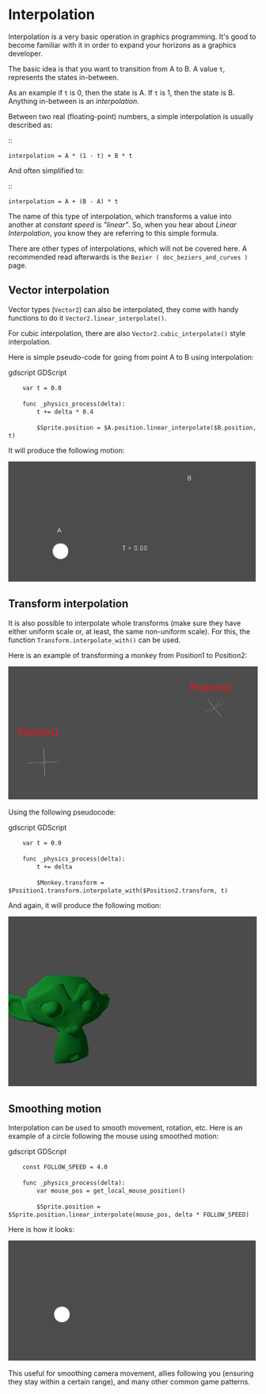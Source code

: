

Interpolation
=============

Interpolation is a very basic operation in graphics programming. It's good to become familiar with it in order to expand your horizons as a graphics developer.

The basic idea is that you want to transition from A to B. A value `t`, represents the states in-between.

As an example if `t` is 0, then the state is A. If `t` is 1, then the state is B. Anything in-between is an *interpolation*.

Between two real (floating-point) numbers, a simple interpolation is usually described as:

::

    interpolation = A * (1 - t) + B * t

And often simplified to:

::

    interpolation = A + (B - A) * t

The name of this type of interpolation, which transforms a value into another at *constant speed* is *"linear"*. So, when you hear about *Linear Interpolation*, you know they are referring to this simple formula.

There are other types of interpolations, which will not be covered here. A recommended read afterwards is the `Bezier ( doc_beziers_and_curves )` page.

Vector interpolation
--------------------

Vector types (`Vector2`) can also be interpolated, they come with handy functions to do it
`Vector2.linear_interpolate()`.

For cubic interpolation, there are also `Vector2.cubic_interpolate()` style interpolation.

Here is simple pseudo-code for going from point A to B using interpolation:

gdscript GDScript

```
    var t = 0.0

    func _physics_process(delta):
        t += delta * 0.4

        $Sprite.position = $A.position.linear_interpolate($B.position, t)
```

It will produce the following motion:

![](img/interpolation_vector.gif)

Transform interpolation
-----------------------

It is also possible to interpolate whole transforms (make sure they have either uniform scale or, at least, the same non-uniform scale).
For this, the function `Transform.interpolate_with()` can be used.

Here is an example of transforming a monkey from Position1 to Position2:

![](img/interpolation_positions.png)

Using the following pseudocode:

gdscript GDScript

```
    var t = 0.0

    func _physics_process(delta):
        t += delta

        $Monkey.transform = $Position1.transform.interpolate_with($Position2.transform, t)
```

And again, it will produce the following motion:

![](img/interpolation_monkey.gif)


Smoothing motion
----------------

Interpolation can be used to smooth movement, rotation, etc. Here is an example of a circle following the mouse using smoothed motion:

gdscript GDScript

```
    const FOLLOW_SPEED = 4.0

    func _physics_process(delta):
        var mouse_pos = get_local_mouse_position()

        $Sprite.position = $Sprite.position.linear_interpolate(mouse_pos, delta * FOLLOW_SPEED)
```

Here is how it looks:

![](img/interpolation_follow.gif)

This useful for smoothing camera movement, allies following you (ensuring they stay within a certain range), and many other common game patterns.
